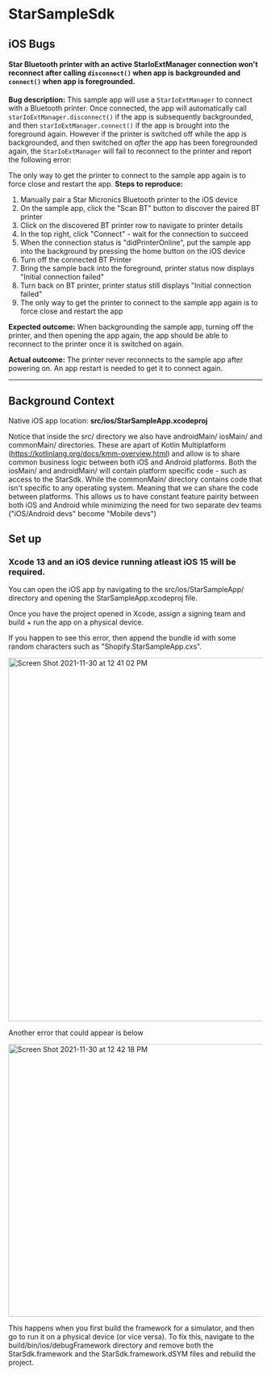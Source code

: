 # StarSampleSdk

## iOS Bugs

#### Star Bluetooth printer with an active StarIoExtManager connection won't reconnect after calling `disconnect()` when app is backgrounded and `connect()` when app is foregrounded.

  **Bug description:**
This sample app will use a `StarIoExtManager` to connect with a Bluetooth printer.  Once connected, the app will automatically call `starIoExtManager.disconnect()` if the app is subsequently backgrounded, and then `starIoExtManager.connect()` if the app is brought into the foreground again.  However if the printer is switched off while the app is backgrounded, and then switched on _after_ the app has been foregrounded again, the `StarIoExtManager` will fail to reconnect to the printer and report the following error:

<insert error message from Star Micronics SDK>

The only way to get the printer to connect to the sample app again is to force close and restart the app.
  **Steps to reproduce:**
  1. Manually pair a Star Micronics Bluetooth printer to the iOS device
  2. On the sample app, click the "Scan BT" button to discover the paired BT printer
  3. Click on the discovered BT printer row to navigate to printer details
  4. In the top right, click "Connect" - wait for the connection to succeed 
  5. When the connection status is "didPrinterOnline", put the sample app into
     the background by pressing the home button on the iOS device
  6. Turn off the connected BT Printer
  7. Bring the sample back into the foreground, printer status now displays "Initial connection failed"
  8. Turn back on BT printer, printer status still displays "Initial connection failed"
  9. The only way to get the printer to connect to the sample app again is to force close and restart the app

  **Expected outcome:**
When backgrounding the sample app, turning off the printer, and then opening the app again, the app should be able to reconnect to the printer once it is switched on again.
  
  **Actual outcome:**
The printer never reconnects to the sample app after powering on. An app restart is needed to get it to connect again.

--------------------------------------  
  
## Background Context

Native iOS app location: **src/ios/StarSampleApp.xcodeproj**

Notice that inside the src/ directory we also have androidMain/ iosMain/ and commonMain/ directories. These are apart of Kotlin Multiplatform (https://kotlinlang.org/docs/kmm-overview.html) and allow is to share common business logic between both iOS and Android platforms. Both the iosMain/ and androidMain/ will contain platform specific code - such as access to the StarSdk. While the commonMain/ directory contains code that isn't specific to any operating system. Meaning that we can share the code between platforms. This allows us to have constant feature pairity between both iOS and Android while minimizing the need for two separate dev teams ("iOS/Android devs" become "Mobile devs")

## Set up

### Xcode 13 and an iOS device running atleast iOS 15 will be required. 

You can open the iOS app by navigating to the src/ios/StarSampleApp/ directory and opening the StarSampleApp.xcodeproj file. 

Once you have the project opened in Xcode, assign a signing team and build + run the app on a physical device.

If you happen to see this error, then append the bundle id with some random characters such as "Shopify.StarSampleApp.cxs".

<img width="720" alt="Screen Shot 2021-11-30 at 12 41 02 PM" src="https://user-images.githubusercontent.com/45129610/144099415-59f9323f-3190-4e98-85ad-414a1c01394a.png">

Another error that could appear is below

<img width="540" alt="Screen Shot 2021-11-30 at 12 42 18 PM" src="https://user-images.githubusercontent.com/45129610/144099609-7c73b85e-7898-47df-b280-ce5cb72b1e51.png">

This happens when you first build the framework for a simulator, and then go to run it on a physical device (or vice versa). To fix this, navigate to the build/bin/ios/debugFramework directory and remove both the StarSdk.framework and the StarSdk.framework.dSYM files and rebuild the project. 

